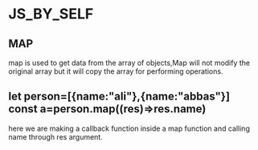 # JS_BY_SELF
## MAP
map is used to get data from the array of objects,Map will not modify the original array but it will copy the array for performing operations.<br>

let person=[{name:"ali"},{name:"abbas"}] <br>
const a=person.map((res)=>res.name) <br>
-
here we are making a callback function inside a map function and calling name through res argument.
